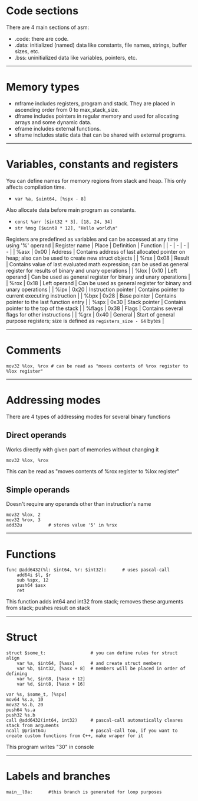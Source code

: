 # Code sections
There are 4 main sections of asm:
- .code: there are code.
- .data: initialized (named) data like constants, file names, strings, buffer sizes, etc.
- .bss: uninitialized data like variables, pointers, etc.

---

# Memory types
- mframe includes registers, program and stack. They are placed in ascending order from 0 to max_stack_size.
- dframe includes pointers in regular memory and used for allocating arrays and some dynamic data.
- eframe includes external functions.
- sframe includes static data that can be shared with external programs.

---

# Variables, constants and registers
You can define names for memory regions from stack and heap.
This only affects compilation time.
- `var %a, $uint64, [%spx - 8]`

Also allocate data before main program as constants.
- `const %arr [$int32 * 3], [18, 24, 34]`
- `str %msg [$uint8 * 12], "Hello world\n"`

Registers are predefined as variables and can be accessed at any time using '%' operand
| Register name | Place | Definition | Function |
| - | - | - | - |
| %asx | 0x00 | Address | Contains address of last allocated pointer on heap; also can be used to create new struct objects |
| %rsx | 0x08 | Result | Contains value of last evaluated math expression; can be used as general register for results of binary and unary operations |
| %lox | 0x10 | Left operand | Can be used as general register for binary and unary operations |
| %rox | 0x18 | Left operand | Can be used as general register for binary and unary operations |
| %ipx | 0x20 | Instruction pointer | Contains pointer to current executing instruction |
| %bpx | 0x28 | Base pointer | Contains pointer to the last function entry |
| %spx | 0x30 | Stack pointer | Contains pointer to the top of the stack |
| %flags | 0x38 | Flags | Contains several flags for other instructions |
| %grx | 0x40 | General | Start of general purpose registers; size is defined as `registers_size - 64` bytes |

---

# Comments
```
mov32 %lox, %rox # can be read as "moves contents of %rox register to %lox register"
```

---

# Addressing modes
There are 4 types of addressing modes for several binary functions
## Direct operands
Works directly with given part of memories without changing it
```
mov32 %lox, %rox
```
This can be read as "moves contents of %rox register to %lox register"
## Simple operands
Doesn't require any operands other than instruction's name
```
mov32 %lox, 2
mov32 %rox, 3
add32u          # stores value '5' in %rsx 
```

---

# Functions
```
func @add6432(%l: $int64, %r: $int32):		# uses pascal-call
	add64i $l, $r
	sub %spx, 12
	push64 $asx
	ret
```
This function adds int64 and int32 from stack; removes these arguments from stack; pushes result on stack

---

# Struct
```
struct $some_t:					# you can define rules for struct align
	var %a, $int64, [%asx]		# and create struct members
	var %b, $int32, [%asx + 8]	# members will be placed in order of defining
	var %c, $int8, [%asx + 12]
	var %d, $int8, [%asx + 16]

var %s, $some_t, [%spx]
mov64 %s.a, 10
mov32 %s.b, 20
push64 %s.a
push32 %s.b
call @add6432(int64, int32)		# pascal-call automatically cleares stack from arguments
ncall @print64u					# pascal-call too, if you want to create custom functions from C++, make wraper for it
```
This program writes "30" in console

---

# Labels and branches
```
main__l0a:		#this branch is generated for loop purposes
```